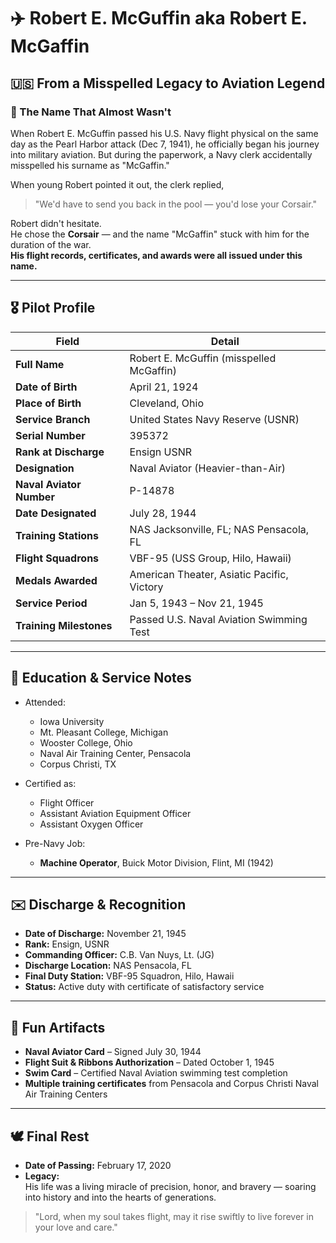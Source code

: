 # ✈️ Robert E. McGuffin aka Robert E. McGaffin

## 🇺🇸 From a Misspelled Legacy to Aviation Legend

### 📛 The Name That Almost Wasn't  
When Robert E. McGuffin passed his U.S. Navy flight physical on the same day as the Pearl Harbor attack (Dec 7, 1941), he officially began his journey into military aviation. But during the paperwork, a Navy clerk accidentally misspelled his surname as "McGaffin."

When young Robert pointed it out, the clerk replied,  
> "We'd have to send you back in the pool — you'd lose your Corsair."  

Robert didn't hesitate.  
He chose the **Corsair** — and the name "McGaffin" stuck with him for the duration of the war.  
**His flight records, certificates, and awards were all issued under this name.**

---

## 🎖️ Pilot Profile

| Field                         | Detail                                      |
|------------------------------|---------------------------------------------|
| **Full Name**                | Robert E. McGuffin (misspelled McGaffin)    |
| **Date of Birth**            | April 21, 1924                              |
| **Place of Birth**           | Cleveland, Ohio                             |
| **Service Branch**           | United States Navy Reserve (USNR)           |
| **Serial Number**            | 395372                                      |
| **Rank at Discharge**        | Ensign USNR                                 |
| **Designation**              | Naval Aviator (Heavier-than-Air)            |
| **Naval Aviator Number**     | P-14878                                     |
| **Date Designated**          | July 28, 1944                               |
| **Training Stations**        | NAS Jacksonville, FL; NAS Pensacola, FL     |
| **Flight Squadrons**         | VBF-95 (USS Group, Hilo, Hawaii)            |
| **Medals Awarded**           | American Theater, Asiatic Pacific, Victory  |
| **Service Period**           | Jan 5, 1943 – Nov 21, 1945                  |
| **Training Milestones**      | Passed U.S. Naval Aviation Swimming Test    |

---

## 🧾 Education & Service Notes

- Attended:
  - Iowa University
  - Mt. Pleasant College, Michigan
  - Wooster College, Ohio
  - Naval Air Training Center, Pensacola
  - Corpus Christi, TX

- Certified as:
  - Flight Officer
  - Assistant Aviation Equipment Officer
  - Assistant Oxygen Officer

- Pre-Navy Job:  
  - **Machine Operator**, Buick Motor Division, Flint, MI (1942)

---

## ✉️ Discharge & Recognition

- **Date of Discharge:** November 21, 1945  
- **Rank:** Ensign, USNR  
- **Commanding Officer:** C.B. Van Nuys, Lt. (JG)  
- **Discharge Location:** NAS Pensacola, FL  
- **Final Duty Station:** VBF-95 Squadron, Hilo, Hawaii  
- **Status:** Active duty with certificate of satisfactory service

---

## 🪪 Fun Artifacts

- **Naval Aviator Card** – Signed July 30, 1944  
- **Flight Suit & Ribbons Authorization** – Dated October 1, 1945  
- **Swim Card** – Certified Naval Aviation swimming test completion  
- **Multiple training certificates** from Pensacola and Corpus Christi Naval Air Training Centers  

---

## 🕊️ Final Rest

- **Date of Passing:** February 17, 2020  
- **Legacy:**  
  His life was a living miracle of precision, honor, and bravery — soaring into history and into the hearts of generations.

> "Lord, when my soul takes flight, may it rise swiftly to live forever in your love and care." 